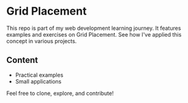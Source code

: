 # Grid Placement  
This repo is part of my web development learning journey. It features examples and exercises on Grid Placement. See how I've applied this concept in various projects.  
## Content 
- Practical examples
- Small applications

Feel free to clone, explore, and contribute!

